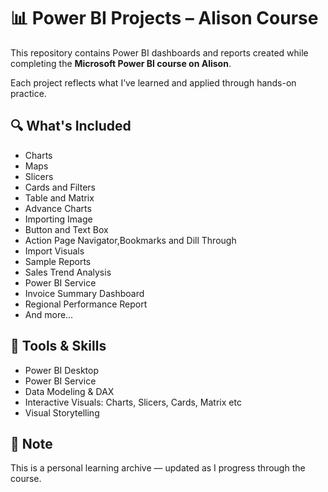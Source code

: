 # 📊 Power BI Projects – Alison Course

This repository contains Power BI dashboards and reports created while completing the **Microsoft Power BI course on Alison**.

Each project reflects what I’ve learned and applied through hands-on practice.

## 🔍 What's Included

- Charts
- Maps
- Slicers
- Cards and Filters
- Table and Matrix
- Advance Charts
- Importing Image
- Button and Text Box
- Action Page Navigator,Bookmarks and Dill Through
- Import Visuals
- Sample Reports
- Sales Trend Analysis
- Power BI Service 
- Invoice Summary Dashboard  
- Regional Performance Report  
- And more…

## 🧰 Tools & Skills

- Power BI Desktop
- Power BI Service
- Data Modeling & DAX  
- Interactive Visuals: Charts, Slicers, Cards, Matrix etc 
- Visual Storytelling


## 📌 Note

This is a personal learning archive — updated as I progress through the course.

